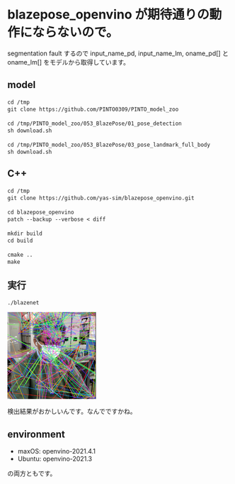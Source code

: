 # blazepose_openvino が期待通りの動作にならないので。

segmentation fault するので input_name_pd, input_name_lm, oname_pd[] と oname_lm[] をモデルから取得しています。

## model

```
cd /tmp
git clone https://github.com/PINTO0309/PINTO_model_zoo

cd /tmp/PINTO_model_zoo/053_BlazePose/01_pose_detection
sh download.sh

cd /tmp/PINTO_model_zoo/053_BlazePose/03_pose_landmark_full_body
sh download.sh
```

## C++

```
cd /tmp
git clone https://github.com/yas-sim/blazepose_openvino.git

cd blazepose_openvino
patch --backup --verbose < diff

mkdir build
cd build

cmake ..
make
```

## 実行

```
./blazenet
```

![result](result.png)

検出結果がおかしいんです。なんでですかね。


## environment

- maxOS: openvino-2021.4.1
- Ubuntu: openvino-2021.3

の両方ともです。



